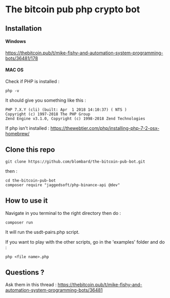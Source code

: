 # The bitcoin pub php crypto bot

## Installation

#### Windows
https://thebitcoin.pub/t/mike-fishy-and-automation-system-programming-bots/36481/178

#### MAC OS
Check if PHP is installed :
```
php -v
```
It should give you something like this :
```
PHP 7.X.Y (cli) (built: Apr  1 2018 14:10:37) ( NTS )
Copyright (c) 1997-2018 The PHP Group
Zend Engine v3.1.0, Copyright (c) 1998-2018 Zend Technologies
```

If php isn't installed :
https://thewebtier.com/php/installing-php-7-2-osx-homebrew/


## Clone this repo
```
git clone https://github.com/blombard/the-bitcoin-pub-bot.git
```

then :
```
cd the-bitcoin-pub-bot
composer require "jaggedsoft/php-binance-api @dev"
```

## How to use it
Navigate in you terminal to the right directory then do :
```
composer run
```
It will run the usdt-pairs.php script.

If you want to play with the other scripts, go in the 'examples' folder and do :
```
php <file name>.php
```

## Questions ?

Ask them in this thread : https://thebitcoin.pub/t/mike-fishy-and-automation-system-programming-bots/36481
